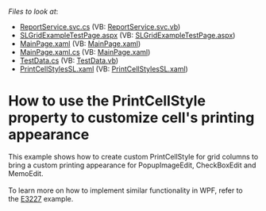 <!-- default file list -->
*Files to look at*:

* [ReportService.svc.cs](./CS/SLGridExample.Web/ReportService.svc.cs) (VB: [ReportService.svc.vb](./VB/SLGridExample.Web/ReportService.svc.vb))
* [SLGridExampleTestPage.aspx](./CS/SLGridExample.Web/SLGridExampleTestPage.aspx) (VB: [SLGridExampleTestPage.aspx](./VB/SLGridExample.Web/SLGridExampleTestPage.aspx))
* [MainPage.xaml](./CS/SLGridExample/MainPage.xaml) (VB: [MainPage.xaml](./VB/SLGridExample/MainPage.xaml))
* [MainPage.xaml.cs](./CS/SLGridExample/MainPage.xaml.cs) (VB: [MainPage.xaml](./VB/SLGridExample/MainPage.xaml))
* [TestData.cs](./CS/SLGridExample/Model/TestData.cs) (VB: [TestData.vb](./VB/SLGridExample/Model/TestData.vb))
* [PrintCellStylesSL.xaml](./CS/SLGridExample/Themes/PrintCellStylesSL.xaml) (VB: [PrintCellStylesSL.xaml](./VB/SLGridExample/Themes/PrintCellStylesSL.xaml))
<!-- default file list end -->
# How to use the PrintCellStyle property to customize cell's printing appearance


This example shows how to create custom PrintCellStyle for grid columns to bring a custom printing appearance for PopupImageEdit, CheckBoxEdit and MemoEdit.<br /><br />To learn more on how to implement similar functionality in WPF, refer to the <a href="https://www.devexpress.com/Support/Center/p/E3227">E3227</a> example.

<br/>


